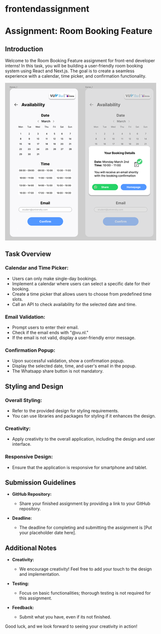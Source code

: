 # frontendassignment

# Assignment: Room Booking Feature

## Introduction

Welcome to the Room Booking Feature assignment for front-end developer interns! In this task, you will be building a user-friendly room booking system using React and Next.js. The goal is to create a seamless experience with a calendar, time picker, and confirmation functionality.

<img src="images/design.PNG" alt="Room Booking Design" width="500"/>


## Task Overview

### Calendar and Time Picker:

- Users can only make single-day bookings.
- Implement a calendar where users can select a specific date for their booking.
- Create a time picker that allows users to choose from predefined time slots.
- Call an API to check availability for the selected date and time.

### Email Validation:

- Prompt users to enter their email.
- Check if the email ends with "@vu.nl."
- If the email is not valid, display a user-friendly error message.

### Confirmation Popup:

- Upon successful validation, show a confirmation popup.
- Display the selected date, time, and user's email in the popup.
- The Whatsapp share button is not mandatory. 

## Styling and Design

### Overall Styling:

- Refer to the provided design for styling requirements.
- You can use libraries and packages for styling if it enhances the design.

### Creativity:

- Apply creativity to the overall application, including the design and user interface.

### Responsive Design:

- Ensure that the application is responsive for smartphone and tablet.

## Submission Guidelines

- **GitHub Repository:**
  - Share your finished assignment by providing a link to your GitHub repository.

- **Deadline:**
  - The deadline for completing and submitting the assignment is [Put your placeholder date here].

## Additional Notes

- **Creativity:**
  - We encourage creativity! Feel free to add your touch to the design and implementation.

- **Testing:**
  - Focus on basic functionalities; thorough testing is not required for this assignment.

- **Feedback:**
  - Submit what you have, even if its not finished. 

Good luck, and we look forward to seeing your creativity in action!
